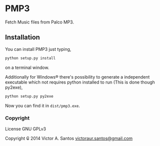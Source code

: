 PMP3
====

Fetch Music files from Palco MP3.


## Installation ##

You can install PMP3 just typing,

```sh
python setup.py install
```

on a terminal window.

Additionally for Windows® there's possibility to generate a independent executable which not requires python installed to run (This is done though py2exe),

```sh
python setup.py py2exe
```

Now you can find it in `dist/pmp3.exe`.


### Copyright ###

License GNU GPLv3

Copyright ₢ 2014 Victor A. Santos <victoraur.santos@gmail.com>
